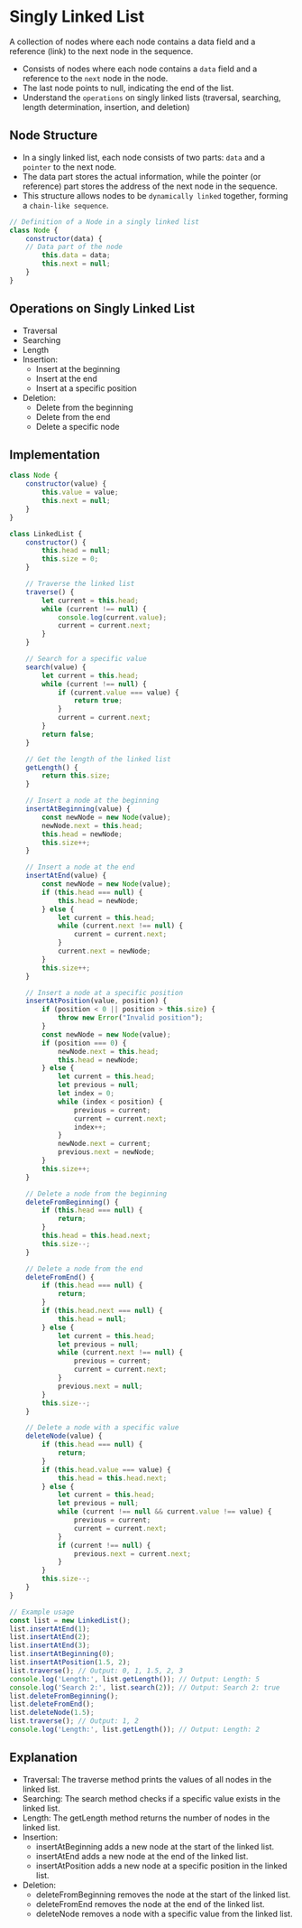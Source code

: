 # Singly Linked List
A collection of nodes where each node contains a data field and a reference (link) to the next node in the sequence.


- Consists of nodes where each node contains a `data` field and a reference to the `next` node in the node.
- The last node points to null, indicating the end of the list.
- Understand the `operations` on singly linked lists (traversal, searching, length determination, insertion, and deletion)

## Node Structure
- In a singly linked list, each node consists of two parts: `data` and a `pointer` to the next node. 
- The data part stores the actual information, while the pointer (or reference) part stores the address of the next node in the sequence.
- This structure allows nodes to be `dynamically linked` together, forming a `chain-like sequence`.
```javascript
// Definition of a Node in a singly linked list
class Node {
    constructor(data) {
    // Data part of the node
        this.data = data;   
        this.next = null;   
    }
}
```

## Operations on Singly Linked List
- Traversal
- Searching
- Length
- Insertion:
    - Insert at the beginning
    - Insert at the end
    - Insert at a specific position
- Deletion:
    - Delete from the beginning
    - Delete from the end
    - Delete a specific node

## Implementation

```javascript
class Node {
    constructor(value) {
        this.value = value;
        this.next = null;
    }
}

class LinkedList {
    constructor() {
        this.head = null;
        this.size = 0;
    }

    // Traverse the linked list
    traverse() {
        let current = this.head;
        while (current !== null) {
            console.log(current.value);
            current = current.next;
        }
    }

    // Search for a specific value
    search(value) {
        let current = this.head;
        while (current !== null) {
            if (current.value === value) {
                return true;
            }
            current = current.next;
        }
        return false;
    }

    // Get the length of the linked list
    getLength() {
        return this.size;
    }

    // Insert a node at the beginning
    insertAtBeginning(value) {
        const newNode = new Node(value);
        newNode.next = this.head;
        this.head = newNode;
        this.size++;
    }

    // Insert a node at the end
    insertAtEnd(value) {
        const newNode = new Node(value);
        if (this.head === null) {
            this.head = newNode;
        } else {
            let current = this.head;
            while (current.next !== null) {
                current = current.next;
            }
            current.next = newNode;
        }
        this.size++;
    }

    // Insert a node at a specific position
    insertAtPosition(value, position) {
        if (position < 0 || position > this.size) {
            throw new Error("Invalid position");
        }
        const newNode = new Node(value);
        if (position === 0) {
            newNode.next = this.head;
            this.head = newNode;
        } else {
            let current = this.head;
            let previous = null;
            let index = 0;
            while (index < position) {
                previous = current;
                current = current.next;
                index++;
            }
            newNode.next = current;
            previous.next = newNode;
        }
        this.size++;
    }

    // Delete a node from the beginning
    deleteFromBeginning() {
        if (this.head === null) {
            return;
        }
        this.head = this.head.next;
        this.size--;
    }

    // Delete a node from the end
    deleteFromEnd() {
        if (this.head === null) {
            return;
        }
        if (this.head.next === null) {
            this.head = null;
        } else {
            let current = this.head;
            let previous = null;
            while (current.next !== null) {
                previous = current;
                current = current.next;
            }
            previous.next = null;
        }
        this.size--;
    }

    // Delete a node with a specific value
    deleteNode(value) {
        if (this.head === null) {
            return;
        }
        if (this.head.value === value) {
            this.head = this.head.next;
        } else {
            let current = this.head;
            let previous = null;
            while (current !== null && current.value !== value) {
                previous = current;
                current = current.next;
            }
            if (current !== null) {
                previous.next = current.next;
            }
        }
        this.size--;
    }
}

// Example usage
const list = new LinkedList();
list.insertAtEnd(1);
list.insertAtEnd(2);
list.insertAtEnd(3);
list.insertAtBeginning(0);
list.insertAtPosition(1.5, 2);
list.traverse(); // Output: 0, 1, 1.5, 2, 3
console.log('Length:', list.getLength()); // Output: Length: 5
console.log('Search 2:', list.search(2)); // Output: Search 2: true
list.deleteFromBeginning();
list.deleteFromEnd();
list.deleteNode(1.5);
list.traverse(); // Output: 1, 2
console.log('Length:', list.getLength()); // Output: Length: 2
```

## Explanation
- Traversal: The traverse method prints the values of all nodes in the linked list.
- Searching: The search method checks if a specific value exists in the linked list.
- Length: The getLength method returns the number of nodes in the linked list.
- Insertion:
  - insertAtBeginning adds a new node at the start of the linked list.
  - insertAtEnd adds a new node at the end of the linked list.
  - insertAtPosition adds a new node at a specific position in the linked list.
- Deletion:
  - deleteFromBeginning removes the node at the start of the linked list.
  - deleteFromEnd removes the node at the end of the linked list.
  - deleteNode removes a node with a specific value from the linked list.

